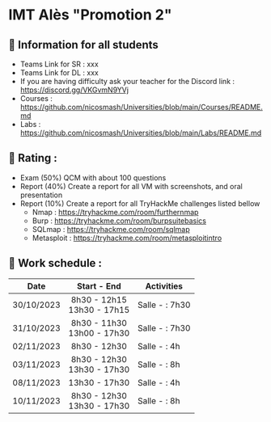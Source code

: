 # IMT Alès "Promotion 2"

## 📢 Information for all students

* Teams Link for SR : xxx
* Teams Link for DL : xxx
* If you are having difficulty ask your teacher for the Discord link : https://discord.gg/VKGvmN9YVj
* Courses : https://github.com/nicosmash/Universities/blob/main/Courses/README.md
* Labs : https://github.com/nicosmash/Universities/blob/main/Labs/README.md

## 📢 Rating :
* Exam (50%) QCM with about 100 questions
* Report (40%) Create a report for all VM with screenshots, and oral presentation
* Report (10%) Create a report for all TryHackMe challenges listed bellow
    * Nmap : https://tryhackme.com/room/furthernmap
    * Burp : https://tryhackme.com/room/burpsuitebasics
    * SQLmap : https://tryhackme.com/room/sqlmap
    * Metasploit : https://tryhackme.com/room/metasploitintro 

## 📢 Work schedule :
| Date  | Start - End |  Activities |
| :---: | :---------: | ------------- |
| 30/10/2023  | 8h30 - 12h15 <br> 13h30 - 17h15  | Salle - : 7h30 |
| 31/10/2023  | 8h30 - 11h30 <br> 13h00 - 17h30  | Salle - : 7h30 |
| 02/11/2023  | 8h30 - 12h30  | Salle - : 4h |
| 03/11/2023  | 8h30 - 12h30 <br> 13h30 - 17h30  | Salle - : 8h |
| 08/11/2023  | 13h30 - 17h30  | Salle - : 4h |
| 10/11/2023  | 8h30 - 12h30 <br> 13h30 - 17h30  | Salle - : 8h |
